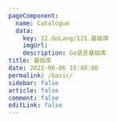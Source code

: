 ```yaml
---
pageComponent:
  name: Catalogue
  data:
    key: 12.GoLang/121.基础库
    imgUrl:
    description: Go语言基础库
title: 基础库
date: 2021-06-06 15:40:00
permalink: /basic/
sidebar: false
article: false
comment: false
editLink: false
---
```

